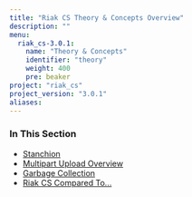 ```yaml
---
title: "Riak CS Theory & Concepts Overview"
description: ""
menu:
  riak_cs-3.0.1:
    name: "Theory & Concepts"
    identifier: "theory"
    weight: 400
    pre: beaker
project: "riak_cs"
project_version: "3.0.1"
aliases:
---
```


### In This Section

- [Stanchion](./stanchion)
- [Multipart Upload Overview](../cookbooks/multipart-upload-overview/)
- [Garbage Collection](../cookbooks/garbage-collection)
- [Riak CS Compared To...](./comparisons)
